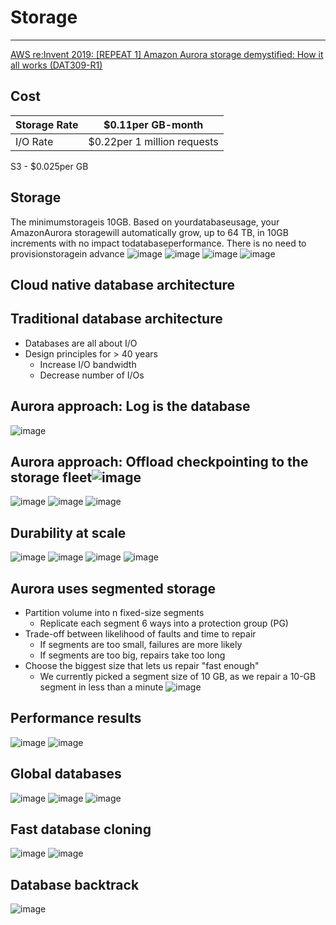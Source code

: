 # Storage

---

[AWS re:Invent 2019: [REPEAT 1] Amazon Aurora storage demystified: How it all works (DAT309-R1)](https://www.youtube.com/watch?v=DrtwAOND1Pc)

## Cost

| Storage Rate | $0.11per GB-month           |
|--------------|-------------------------------|
| I/O Rate     | $0.22per 1 million requests |
S3 - $0.025per GB

## Storage

The minimumstorageis 10GB. Based on yourdatabaseusage, your AmazonAurora storagewill automatically grow, up to 64 TB, in 10GB increments with no impact todatabaseperformance. There is no need to provisionstoragein advance
![image](media/AWS-Aurora_Storage-image1.png)
![image](media/AWS-Aurora_Storage-image2.png)
![image](media/AWS-Aurora_Storage-image3.png)
![image](media/AWS-Aurora_Storage-image4.png)

## Cloud native database architecture

## Traditional database architecture

- Databases are all about I/O
- Design principles for > 40 years
  - Increase I/O bandwidth
  - Decrease number of I/Os

## Aurora approach: Log is the database

![image](media/AWS-Aurora_Storage-image5.jpg)

## Aurora approach: Offload checkpointing to the storage fleet![image](media/AWS-Aurora_Storage-image6.png)

![image](media/AWS-Aurora_Storage-image7.png)
![image](media/AWS-Aurora_Storage-image8.png)
![image](media/AWS-Aurora_Storage-image9.png)

## Durability at scale

![image](media/AWS-Aurora_Storage-image10.png)
![image](media/AWS-Aurora_Storage-image11.png)
![image](media/AWS-Aurora_Storage-image12.png)
![image](media/AWS-Aurora_Storage-image13.png)

## Aurora uses segmented storage

- Partition volume into n fixed-size segments
  - Replicate each segment 6 ways into a protection group (PG)
- Trade-off between likelihood of faults and time to repair
  - If segments are too small, failures are more likely
  - If segments are too big, repairs take too long
- Choose the biggest size that lets us repair "fast enough"
  - We currently picked a segment size of 10 GB, as we repair a 10-GB segment in less than a minute
![image](media/AWS-Aurora_Storage-image14.png)

## Performance results

![image](media/AWS-Aurora_Storage-image15.png)
![image](media/AWS-Aurora_Storage-image16.png)

## Global databases

![image](media/AWS-Aurora_Storage-image17.png)
![image](media/AWS-Aurora_Storage-image18.png)
![image](media/AWS-Aurora_Storage-image19.png)

## Fast database cloning

![image](media/AWS-Aurora_Storage-image20.png)
![image](media/AWS-Aurora_Storage-image21.png)

## Database backtrack

![image](media/AWS-Aurora_Storage-image22.png)
